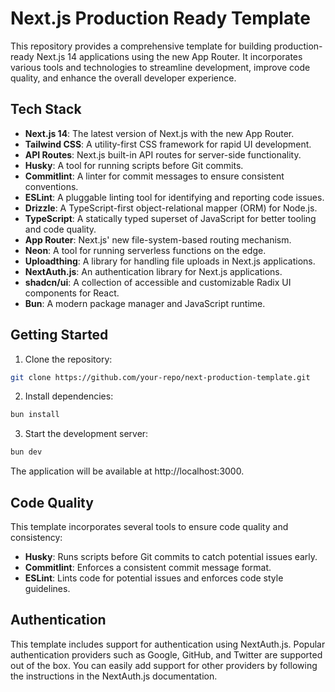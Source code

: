 # Next.js Production Ready Template

This repository provides a comprehensive template for building production-ready Next.js 14 applications using the new App Router. It incorporates various tools and technologies to streamline development, improve code quality, and enhance the overall developer experience.



## Tech Stack

- **Next.js 14**: The latest version of Next.js with the new App Router.
- **Tailwind CSS**: A utility-first CSS framework for rapid UI development.
- **API Routes**: Next.js built-in API routes for server-side functionality.
- **Husky**: A tool for running scripts before Git commits.
- **Commitlint**: A linter for commit messages to ensure consistent conventions.
- **ESLint**: A pluggable linting tool for identifying and reporting code issues.
- **Drizzle**: A TypeScript-first object-relational mapper (ORM) for Node.js.
- **TypeScript**: A statically typed superset of JavaScript for better tooling and code quality.
- **App Router**: Next.js' new file-system-based routing mechanism.
- **Neon**: A tool for running serverless functions on the edge.
- **Uploadthing**: A library for handling file uploads in Next.js applications.
- **NextAuth.js**: An authentication library for Next.js applications.
- **shadcn/ui**: A collection of accessible and customizable Radix UI components for React.
- **Bun**: A modern package manager and JavaScript runtime.



## Getting Started

1. Clone the repository:

```bash
git clone https://github.com/your-repo/next-production-template.git
```
2. Install dependencies:

```bash
bun install
```
3. Start the development server:

```bash
bun dev
```
The application will be available at http://localhost:3000.

## Code Quality
This template incorporates several tools to ensure code quality and consistency:

- **Husky**: Runs scripts before Git commits to catch potential issues early.
- **Commitlint**: Enforces a consistent commit message format.
- **ESLint**: Lints code for potential issues and enforces code style guidelines.


## Authentication

This template includes support for authentication using NextAuth.js. Popular authentication providers such as Google, GitHub, and Twitter are supported out of the box. You can easily add support for other providers by following the instructions in the NextAuth.js documentation.